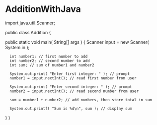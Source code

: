 AdditionWithJava
================

import java.util.Scanner;

public class Addition 
{
  
   public static void main( String[] args )
   {
      Scanner input = new Scanner( System.in );

      int number1; // first number to add
      int number2; // second number to add
      int sum; // sum of number1 and number2

      System.out.print( "Enter first integer: " ); // prompt 
      number1 = input.nextInt(); // read first number from user

      System.out.print( "Enter second integer: " ); // prompt 
      number2 = input.nextInt(); // read second number from user

      sum = number1 + number2; // add numbers, then store total in sum

      System.out.printf( "Sum is %d\n", sum ); // display sum
   }
}

